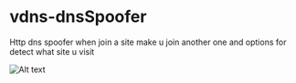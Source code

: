 # vdns-dnsSpoofer

Http dns spoofer when join a site make u join another one and options for detect what site u visit

![Alt text](https://cdn.discordapp.com/attachments/927595646695919696/1244738127646691478/image.png?ex=66563437&is=6654e2b7&hm=56d9f5ade6f4933ddceb77d9539ad7364db906ca968ef7bbc0935c18b748a633&)
